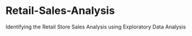 # Retail-Sales-Analysis
Identifying the Retail Store Sales Analysis using Exploratory Data Analysis
